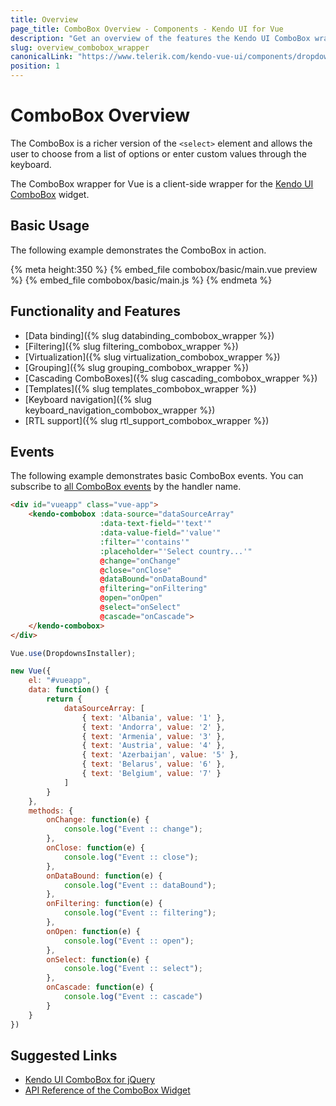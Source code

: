 ```yaml
---
title: Overview
page_title: ComboBox Overview - Components - Kendo UI for Vue
description: "Get an overview of the features the Kendo UI ComboBox wrapper for Vue delivers and use the component in Vue projects."
slug: overview_combobox_wrapper
canonicalLink: "https://www.telerik.com/kendo-vue-ui/components/dropdowns/combobox/"
position: 1
---
```


<div><WrapperBanner link="/kendo-vue-ui/components/dropdowns/combobox"></WrapperBanner></div>

# ComboBox Overview

The ComboBox is a richer version of the `<select>` element and allows the user to choose from a list of options or enter custom values through the keyboard.

The ComboBox wrapper for Vue is a client-side wrapper for the [Kendo UI ComboBox](https://docs.telerik.com/kendo-ui/api/javascript/ui/combobox) widget.

<div data-component="StartFreeTrialSection"></div>

## Basic Usage

The following example demonstrates the ComboBox in action.

{% meta height:350 %}
{% embed_file combobox/basic/main.vue preview %}
{% embed_file combobox/basic/main.js %}
{% endmeta %}

## Functionality and Features

* [Data binding]({% slug databinding_combobox_wrapper %})
* [Filtering]({% slug filtering_combobox_wrapper %})
* [Virtualization]({% slug virtualization_combobox_wrapper %})
* [Grouping]({% slug grouping_combobox_wrapper %})
* [Cascading ComboBoxes]({% slug cascading_combobox_wrapper %})
* [Templates]({% slug templates_combobox_wrapper %})
* [Keyboard navigation]({% slug keyboard_navigation_combobox_wrapper %})
* [RTL support]({% slug rtl_support_combobox_wrapper %})

## Events

The following example demonstrates basic ComboBox events. You can subscribe to [all ComboBox events](https://docs.telerik.com/kendo-ui/api/javascript/ui/combobox#events) by the handler name.

```html
<div id="vueapp" class="vue-app">
    <kendo-combobox :data-source="dataSourceArray"
                    :data-text-field="'text'"
                    :data-value-field="'value'"
                    :filter="'contains'"
                    :placeholder="'Select country...'"
                    @change="onChange"
                    @close="onClose"
                    @dataBound="onDataBound"
                    @filtering="onFiltering"
                    @open="onOpen"
                    @select="onSelect"
                    @cascade="onCascade">
    </kendo-combobox>
</div>
```
```js
Vue.use(DropdownsInstaller);

new Vue({
    el: "#vueapp",
    data: function() {
        return {
            dataSourceArray: [
                { text: 'Albania', value: '1' },
                { text: 'Andorra', value: '2' },
                { text: 'Armenia', value: '3' },
                { text: 'Austria', value: '4' },
                { text: 'Azerbaijan', value: '5' },
                { text: 'Belarus', value: '6' },
                { text: 'Belgium', value: '7' }
            ]
        }
    },
    methods: {
        onChange: function(e) {
            console.log("Event :: change");
        },
        onClose: function(e) {
            console.log("Event :: close");
        },
        onDataBound: function(e) {
            console.log("Event :: dataBound");
        },
        onFiltering: function(e) {
            console.log("Event :: filtering");
        },
        onOpen: function(e) {
            console.log("Event :: open");
        },
        onSelect: function(e) {
            console.log("Event :: select");
        },
        onCascade: function(e) {
            console.log("Event :: cascade")
        }
    }
})
```

## Suggested Links

* [Kendo UI ComboBox for jQuery](https://docs.telerik.com/kendo-ui/controls/editors/combobox/overview)
* [API Reference of the ComboBox Widget](https://docs.telerik.com/kendo-ui/api/javascript/ui/combobox)
